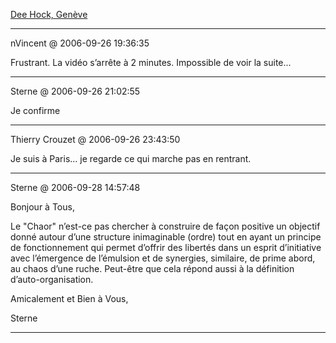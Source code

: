 [Dee Hock, Genève](../../../2006/9/dee-hock-geneve.md)

---
nVincent @ 2006-09-26 19:36:35

Frustrant. La vidéo s’arrête à 2 minutes. Impossible de voir la suite...

---

Sterne @ 2006-09-26 21:02:55

Je confirme

---

Thierry Crouzet @ 2006-09-26 23:43:50

Je suis à Paris... je regarde ce qui marche pas en rentrant.

---

Sterne @ 2006-09-28 14:57:48

Bonjour à Tous,

Le "Chaor" n’est-ce pas chercher à construire de façon positive un objectif donné autour d’une structure inimaginable (ordre) tout en ayant un principe de fonctionnement qui permet d’offrir des libertés dans un esprit d’initiative avec l’émergence de l’émulsion et de synergies, similaire, de prime abord, au chaos d’une ruche. Peut-être que cela répond aussi à la définition d’auto-organisation.

Amicalement et Bien à Vous,

Sterne

---

